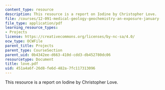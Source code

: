 ```yaml
---
content_type: resource
description: This resource is a report on Iodine by Christopher Love.
file: /courses/12-091-medical-geology-geochemistry-an-exposure-january-iap-2006/451a4a6f26d8fe6d482a7fc117313096_love.pdf
file_type: application/pdf
learning_resource_types:
- Projects
license: https://creativecommons.org/licenses/by-nc-sa/4.0/
ocw_type: OCWFile
parent_title: Projects
parent_type: CourseSection
parent_uid: 0b4342ee-d663-410d-cdd3-db452780dc06
resourcetype: Document
title: love.pdf
uid: 451a4a6f-26d8-fe6d-482a-7fc117313096
---
```

This resource is a report on Iodine by Christopher Love.